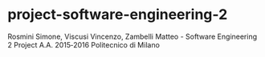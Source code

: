 ﻿# project-software-engineering-2
Rosmini Simone, Viscusi Vincenzo, Zambelli Matteo - 
Software Engineering 2 Project A.A. 2015‐2016  Politecnico di Milano
